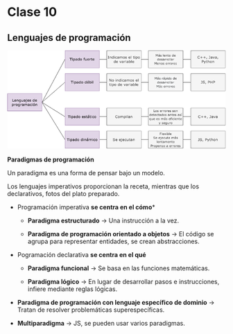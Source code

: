 # Clase 10

## Lenguajes de programación

![bello diagrama](lenguajes_de_programacion.png)

**Paradigmas de programación**

Un paradigma es una forma de pensar bajo un modelo.

Los lenguajes imperativos proporcionan la receta, mientras que los declarativos, fotos del plato preparado.

- Programación imperativa **se centra en el cómo***

    - **Paradigma estructurado** -> Una instrucción a la vez.

    - **Paradigma de programación orientado a objetos** -> El código se agrupa para representar entidades, se crean abstracciones.

- Pogramación declarativa **se centra en el qué**

    - **Paradigma funcional** -> Se basa en las funciones matemáticas.

    - **Paradigma lógico** -> En lugar de desarrollar pasos e instrucciones, infiere mediante reglas lógicas.

- **Paradigma de programación con lenguaje específico de dominio** -> Tratan de resolver problemáticas superespecíficas.

- **Multiparadigma** -> JS, se pueden usar varios paradigmas.




